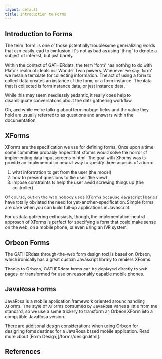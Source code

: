 ```yaml
---
layout: default
title: Introduction to Forms
---
```


Introduction to Forms
---------------------
The term 'form' is one of those potentially troublesome generalizing words
that can easily lead to confusion. It's not as bad as using 'thing' to 
denote a subject of interest, but just barely.

Within the context of GATHERdata, the term 'form' has nothing to do with 
Plato's realm of ideals nor Wonder Twin powers. Whenever we say 'form' we
mean a template for collecting information. The act of using a form to
collect data creates an instance of the form, or a form instance. The data
that is collected is form instance data, or just instance data. 

While this may seem needlessly pedantic, it really does help to disambiguate
conversations about the data gathering workflow.

Oh, and while we're talking about terminology: fields and the value they
hold are usually referred to as questions and answers within the documentation.


## XForms
XForms are the specification we use for defining forms. Once upon a time
some committee probably hoped that xforms would solve the horror of implementing
data input screens in html. The goal with XForms was to provide an implementation
neutral way to specify three aspects of a form:

1. what information to get from the user (the model)
2. how to present questions to the user (the view)
3. impose constraints to help the user avoid screwing things up (the controller)

Of course, out on the web nobody uses XForms because Javascript libaries have
totally obviated the need for yet-another-specification. Simple forms are cake
when you can build full-up applications in Javascript.

For us data gathering enthusiasts, though, the implementation-neutral approach 
of XForms is perfect for specifying a form that could make sense on the web, on
a mobile phone, or even using an IVR system. 

## Orbeon Forms
The GATHERdata through-the-web form design tool is based on Orbeon, which ironically
has a great custom Javascript library to renders XForms.

Thanks to Orbeon, GATHERdata forms can be deployed directly to web pages, or 
transformed for use on reasonably capable mobile phones.

## JavaRosa Forms
JavaRosa is a mobile application framework oriented around handling XForms. The style
of XForms consumed by JavaRosa varies a little from the standard, so we use a some
trickery to transform an Orbeon XForm into a compatible JavaRosa version. 

There are additional design considerations when using Orbeon for designing foms
destined for a JavaRosa based mobile application. Read more about [Form Design][/forms/design.html].
 

References
----------
[1]: http://felix.apache.org/site/apache-felix-karaf.html  "Apache Felix Karaf"

